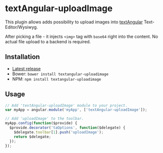 # textAngular-uploadImage
This plugin allows adds possibility to upload images into [textAngular](https://github.com/textAngular/textAngular) Text-Editor/Wysiwyg.

After picking a file - it injects `<img>` tag with `base64` right into the content. No actual file upload to a backend is required.

## Installation

- [Latest release](https://github.com/mrded/textAngular-uploadImage/releases)
- Bower: `bower install textangular-uploadimage`
- NPM: `npm install textangular-uploadimage`

## Usage
```javascript
// Add 'textAngular-uploadImage' module to your project.
var myApp = angular.module('myApp', ['textAngular-uploadImage']);

// Add 'uploadImage' to the toolbar.
myApp.config(function($provide) {
  $provide.decorator('taOptions', function($delegate) {
    $delegate.toolbar[1].push('uploadImage');
    return $delegate;
  });
});
```
